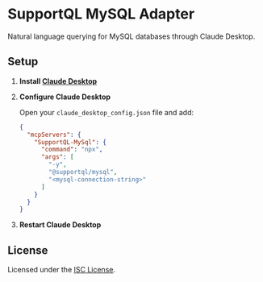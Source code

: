 # SupportQL MySQL Adapter

Natural language querying for MySQL databases through Claude Desktop.

## Setup

1. **Install [Claude Desktop](https://claude.ai/download)**

2. **Configure Claude Desktop**
   
   Open your `claude_desktop_config.json` file and add:

   ```json
   {
     "mcpServers": {
       "SupportQL-MySql": {
         "command": "npx",
         "args": [
           "-y",
           "@supportql/mysql",
           "<mysql-connection-string>"
         ]
       }
     }
   }
   ```

3. **Restart Claude Desktop**

## License

Licensed under the [ISC License](https://opensource.org/licenses/ISC).